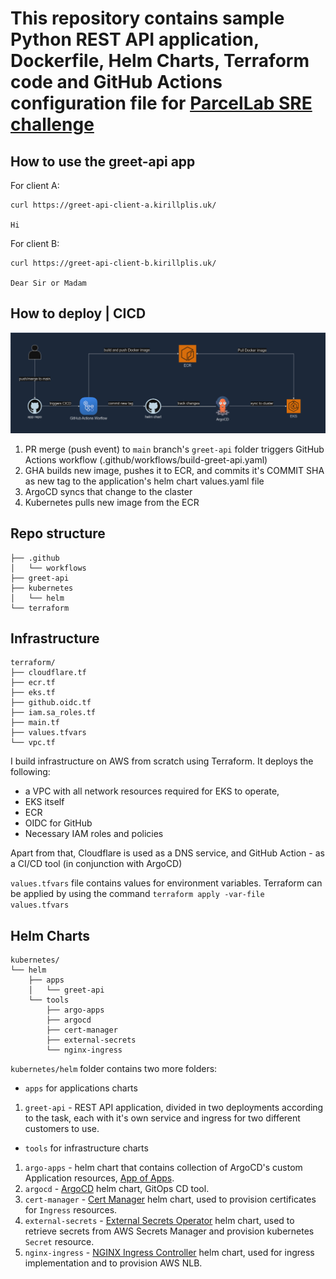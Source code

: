 # This repository contains sample Python REST API application, Dockerfile, Helm Charts, Terraform code and GitHub Actions configuration file for [ParcelLab SRE challenge](https://github.com/parcelLab/challenge-site-reliability-engineer)

## How to use the greet-api app
For client A:
```
curl https://greet-api-client-a.kirillplis.uk/

Hi
```
For client B:
```
curl https://greet-api-client-b.kirillplis.uk/

Dear Sir or Madam
```

## How to deploy | CICD
![alt text](cicd.png)
1. PR merge (push event) to `main` branch's `greet-api` folder triggers GitHub Actions workflow (.github/workflows/build-greet-api.yaml)
2. GHA builds new image, pushes it to ECR, and commits it's COMMIT SHA as new tag to the application's helm chart values.yaml file
3. ArgoCD syncs that change to the claster
4. Kubernetes pulls new image from the ECR

## Repo structure
```
├── .github
│   └── workflows
├── greet-api
├── kubernetes
│   └── helm
└── terraform
```

## Infrastructure
```
terraform/
├── cloudflare.tf
├── ecr.tf
├── eks.tf
├── github.oidc.tf
├── iam.sa_roles.tf
├── main.tf
├── values.tfvars
└── vpc.tf
```
I build infrastructure on AWS from scratch using Terraform. It deploys the following:
* a VPC with all network resources required for EKS to operate,
* EKS itself
* ECR
* OIDC for GitHub
* Necessary IAM roles and policies

Apart from that, Cloudflare is used as a DNS service, and GitHub Action - as a CI/CD tool (in conjunction with ArgoCD)

`values.tfvars` file contains values for environment variables.
Terraform can be applied by using the command `terraform apply -var-file values.tfvars`

## Helm Charts
```
kubernetes/
└── helm
    ├── apps
    │   └── greet-api
    └── tools
        ├── argo-apps
        ├── argocd
        ├── cert-manager
        ├── external-secrets
        └── nginx-ingress
```
`kubernetes/helm` folder contains two more folders:
* `apps` for applications charts
1. `greet-api` - REST API application, divided in two deployments according to the task, each with it's own service and ingress for two different customers to use.
* `tools` for infrastructure charts
1. `argo-apps` - helm chart that contains collection of ArgoCD's custom Application resources, [App of Apps](https://argo-cd.readthedocs.io/en/stable/operator-manual/cluster-bootstrapping/).
2. `argocd` - [ArgoCD](https://argo-cd.readthedocs.io/en/stable/) helm chart, GitOps CD tool.
3. `cert-manager` - [Cert Manager](https://cert-manager.io/) helm chart, used to provision certificates for `Ingress` resources.
4. `external-secrets` - [External Secrets Operator](https://external-secrets.io/latest/) helm chart, used to retrieve secrets from AWS Secrets Manager and provision kubernetes `Secret` resource.
5. `nginx-ingress` - [NGINX Ingress Controller](https://docs.nginx.com/nginx-ingress-controller/) helm chart, used for ingress implementation and to provision AWS NLB.
